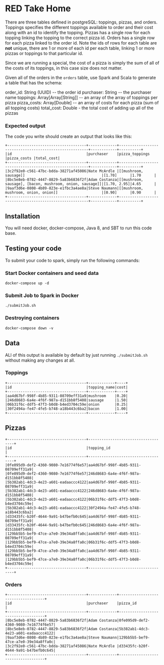 # RED Take Home
There are three tables defined in postgreSQL: toppings, pizzas, and orders. Toppings specifies the different 
toppings available to order and their cost along with an id to identify the topping. Pizzas has a single row for each topping 
linking the topping to the correct pizza id. Orders has a single row for each pizza linked to the order id. Note the ids of rows for each table
 are **not** unique, there are 1 or more of each id per each table, linking 1 or more pizzas or toppings to that particular id.
 
Since we are running a special, the cost of a pizza is simply the sum of all of the costs of its toppings, in this case size does not matter.
 
Given all of the orders in the `orders` table, use Spark and Scala to generate a table that has the schema:

order_id: String (UUID) -- the order id
purchaser: String --  the purchaser name
toppings: Array[Array[String]] -- an array of the array of toppings per pizza
pizza_costs: Array[Double] -- an array of costs for each pizza (sum of all topping costs)
total_cost: Double - the total cost of adding up all of the pizzas

### Expected output
The code you write should create an output that looks like this:
```
+------------------------------------+-------------+--------------------------------------------------------+------------+----------+
|id                                  |purchaser    |pizza_toppings                                          |pizza_costs |total_cost|
+------------------------------------+-------------+--------------------------------------------------------+------------+----------+
|3c2f92e0-c561-47bc-bdda-38271af45086|Nate McArdle |[[mushroom, sausage]]                                   |[1.70]      |1.70      |
|8bc5e8eb-0782-4447-8829-5a83b6836f2f|Adam Costanza|[[mushroom, sausage], [bacon, mushroom, onion, sausage]]|[1.70, 2.95]|4.65      |
|9aaf3d6e-0808-4b89-823e-e1fbc3a4ae8a|Steve Naumann|[[mushroom, mushroom, onion, onion]]                    |[0.90]      |0.90      |
+------------------------------------+-------------+--------------------------------------------------------+------------+----------+
```

## Installation
You will need docker, docker-compose, Java 8, and SBT to run this code base.

## Testing your code
To submit your code to spark, simply run the following commands:

### Start Docker containers and seed data
```
docker-compose up -d
```

### Submit Job to Spark in Docker
```
./submitJob.sh
```

### Destroying containers
```
docker-compose down -v
```

## Data
ALl of this output is available by default by just running `./submitJob.sh` without making any changes at all.

### Toppings
```aidl
+------------------------------------+------------+----+
|id                                  |topping_name|cost|
+------------------------------------+------------+----+
|aa4d67bf-998f-4b85-9311-08709eff31a9|mushroom    |0.20|
|246d8683-6a4e-4f6f-987a-d151bb8f5408|sausage     |1.50|
|06b31f6c-ddf5-47f3-b0d8-b4ed3704c59e|onion       |0.25|
|30f2494a-fe47-4fe5-b748-a18b443c6ba2|bacon       |1.00|
+------------------------------------+------------+----+
```

## Pizzas
```aidl
+------------------------------------+------------------------------------+
|id                                  |topping_id                          |
+------------------------------------+------------------------------------+
|0fe095d9-def2-4360-9080-7e16774f6e57|aa4d67bf-998f-4b85-9311-08709eff31a9|
|0fe095d9-def2-4360-9080-7e16774f6e57|246d8683-6a4e-4f6f-987a-d151bb8f5408|
|5b382ab1-4dc3-4e23-a601-eadaaccc4122|aa4d67bf-998f-4b85-9311-08709eff31a9|
|5b382ab1-4dc3-4e23-a601-eadaaccc4122|246d8683-6a4e-4f6f-987a-d151bb8f5408|
|5b382ab1-4dc3-4e23-a601-eadaaccc4122|06b31f6c-ddf5-47f3-b0d8-b4ed3704c59e|
|5b382ab1-4dc3-4e23-a601-eadaaccc4122|30f2494a-fe47-4fe5-b748-a18b443c6ba2|
|d33435fc-b20f-4644-9a91-b47befb0c645|aa4d67bf-998f-4b85-9311-08709eff31a9|
|d33435fc-b20f-4644-9a91-b47befb0c645|246d8683-6a4e-4f6f-987a-d151bb8f5408|
|129bb5b5-bef9-47ce-a7e0-39e34a8ffa0c|aa4d67bf-998f-4b85-9311-08709eff31a9|
|129bb5b5-bef9-47ce-a7e0-39e34a8ffa0c|06b31f6c-ddf5-47f3-b0d8-b4ed3704c59e|
|129bb5b5-bef9-47ce-a7e0-39e34a8ffa0c|aa4d67bf-998f-4b85-9311-08709eff31a9|
|129bb5b5-bef9-47ce-a7e0-39e34a8ffa0c|06b31f6c-ddf5-47f3-b0d8-b4ed3704c59e|
+------------------------------------+------------------------------------+
```

### Orders
```aidl
+------------------------------------+-------------+------------------------------------+
|id                                  |purchaser    |pizza_id                            |
+------------------------------------+-------------+------------------------------------+
|8bc5e8eb-0782-4447-8829-5a83b6836f2f|Adam Costanza|0fe095d9-def2-4360-9080-7e16774f6e57|
|8bc5e8eb-0782-4447-8829-5a83b6836f2f|Adam Costanza|5b382ab1-4dc3-4e23-a601-eadaaccc4122|
|9aaf3d6e-0808-4b89-823e-e1fbc3a4ae8a|Steve Naumann|129bb5b5-bef9-47ce-a7e0-39e34a8ffa0c|
|3c2f92e0-c561-47bc-bdda-38271af45086|Nate McArdle |d33435fc-b20f-4644-9a91-b47befb0c645|
+------------------------------------+-------------+------------------------------------+
```